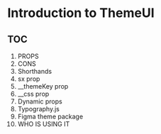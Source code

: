 # Introduction to ThemeUI

## TOC
1. PROPS
1. CONS
1. Shorthands
1. sx prop
1. __themeKey prop
1. __css prop
1. Dynamic props
1. Typography.js
1. Figma theme package
1. WHO IS USING IT
